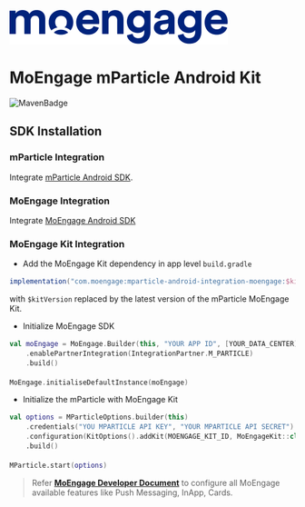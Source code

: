 ![Logo](/.github/logo.png)

# MoEngage mParticle Android Kit

![MavenBadge](https://maven-badges.herokuapp.com/maven-central/com.moengage/mparticle-android-integration-moengage/badge.svg)

## SDK Installation

### mParticle Integration
Integrate [mParticle Android SDK](https://docs.mparticle.com/developers/sdk/android/initialization/).

### MoEngage Integration
Integrate [MoEngage Android SDK](https://developers.moengage.com/hc/en-us/sections/5338467172628-Basic-Integration)

### MoEngage Kit Integration
- Add the MoEngage Kit dependency in app level `build.gradle`
```groovy
implementation("com.moengage:mparticle-android-integration-moengage:$kitVersion")
```
with `$kitVersion` replaced by the latest version of the mParticle MoEngage Kit.

- Initialize MoEngage SDK
```kotlin
val moEngage = MoEngage.Builder(this, "YOUR APP ID", [YOUR_DATA_CENTER])
    .enablePartnerIntegration(IntegrationPartner.M_PARTICLE)
    .build()

MoEngage.initialiseDefaultInstance(moEngage)
```

- Initialize the mParticle with MoEngage Kit
```kotlin
val options = MParticleOptions.builder(this)
    .credentials("YOU MPARTICLE API KEY", "YOUR MPARTICLE API SECRET")
    .configuration(KitOptions().addKit(MOENGAGE_KIT_ID, MoEngageKit::class.java))
    .build()

MParticle.start(options)
```

> Refer [**MoEngage Developer Document**](https://developers.moengage.com/hc/en-us/categories/360006147431-Android-SDK) to configure all MoEngage available features like Push Messaging, InApp, Cards.